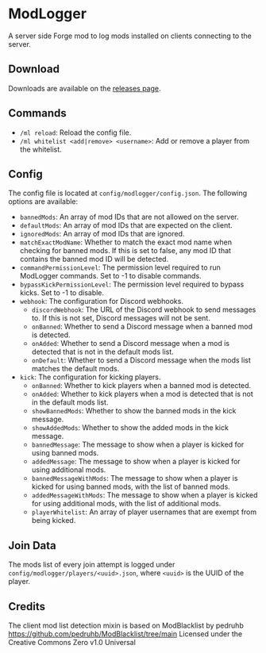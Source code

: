 # ModLogger
A server side Forge mod to log mods installed on clients connecting to the server.

## Download
Downloads are available on the [releases page](https://github.com/olly007opm/ModLogger/releases).

## Commands
- `/ml reload`: Reload the config file.
- `/ml whitelist <add|remove> <username>`: Add or remove a player from the whitelist.

## Config
The config file is located at `config/modlogger/config.json`. The following options are available:
- `bannedMods`: An array of mod IDs that are not allowed on the server.
- `defaultMods`: An array of mod IDs that are expected on the client.
- `ignoredMods`: An array of mod IDs that are ignored.
- `matchExactModName`: Whether to match the exact mod name when checking for banned mods. If this is set to false, any mod ID that contains the banned mod ID will be detected.
- `commandPermissionLevel`: The permission level required to run ModLogger commands. Set to -1 to disable commands.
- `bypassKickPermissionLevel`: The permission level required to bypass kicks. Set to -1 to disable.
- `webhook`: The configuration for Discord webhooks.
  - `discordWebhook`: The URL of the Discord webhook to send messages to. If this is not set, Discord messages will not be sent.
  - `onBanned`: Whether to send a Discord message when a banned mod is detected.
  - `onAdded`: Whether to send a Discord message when a mod is detected that is not in the default mods list.
  - `onDefault`: Whether to send a Discord message when the mods list matches the default mods.
- `kick`: The configuration for kicking players.
  - `onBanned`: Whether to kick players when a banned mod is detected.
  - `onAdded`: Whether to kick players when a mod is detected that is not in the default mods list.
  - `showBannedMods`: Whether to show the banned mods in the kick message.
  - `showAddedMods`: Whether to show the added mods in the kick message.
  - `bannedMessage`: The message to show when a player is kicked for using banned mods.
  - `addedMessage`: The message to show when a player is kicked for using additional mods.
  - `bannedMessageWithMods`: The message to show when a player is kicked for using banned mods, with the list of banned mods.
  - `addedMessageWithMods`: The message to show when a player is kicked for using additional mods, with the list of additional mods.
  - `playerWhitelist`: An array of player usernames that are exempt from being kicked.

## Join Data
The mods list of every join attempt is logged under `config/modlogger/players/<uuid>.json`, where `<uuid>` is the UUID of the player.

## Credits
The client mod list detection mixin is based on ModBlacklist by pedruhb
https://github.com/pedruhb/ModBlacklist/tree/main
Licensed under the Creative Commons Zero v1.0 Universal
